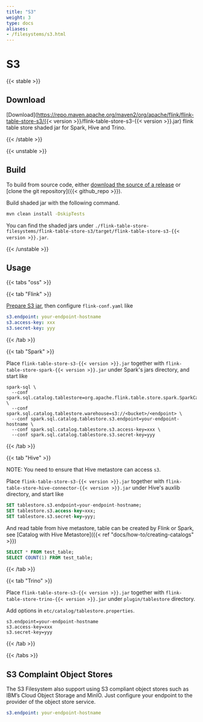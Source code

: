 ```yaml
---
title: "S3"
weight: 3
type: docs
aliases:
- /filesystems/s3.html
---
```

<!--
Licensed to the Apache Software Foundation (ASF) under one
or more contributor license agreements.  See the NOTICE file
distributed with this work for additional information
regarding copyright ownership.  The ASF licenses this file
to you under the Apache License, Version 2.0 (the
"License"); you may not use this file except in compliance
with the License.  You may obtain a copy of the License at

  http://www.apache.org/licenses/LICENSE-2.0

Unless required by applicable law or agreed to in writing,
software distributed under the License is distributed on an
"AS IS" BASIS, WITHOUT WARRANTIES OR CONDITIONS OF ANY
KIND, either express or implied.  See the License for the
specific language governing permissions and limitations
under the License.
-->

# S3

{{< stable >}}

## Download

[Download](https://repo.maven.apache.org/maven2/org/apache/flink/flink-table-store-s3/{{< version >}}/flink-table-store-s3-{{< version >}}.jar)
flink table store shaded jar for Spark, Hive and Trino.

{{< /stable >}}

{{< unstable >}}

## Build

To build from source code, either [download the source of a release](https://flink.apache.org/downloads.html) or [clone the git repository]({{< github_repo >}}).

Build shaded jar with the following command.

```bash
mvn clean install -DskipTests
```

You can find the shaded jars under
`./flink-table-store-filesystems/flink-table-store-s3/target/flink-table-store-s3-{{< version >}}.jar`.

{{< /unstable >}}

## Usage

{{< tabs "oss" >}}

{{< tab "Flink" >}}

[Prepare S3 jar](https://nightlies.apache.org/flink/flink-docs-master/docs/deployment/filesystems/s3/#hadooppresto-s3-file-systems-plugins), then configure `flink-conf.yaml` like

```yaml
s3.endpoint: your-endpoint-hostname
s3.access-key: xxx
s3.secret-key: yyy
```

{{< /tab >}}

{{< tab "Spark" >}}

Place `flink-table-store-s3-{{< version >}}.jar` together with `flink-table-store-spark-{{< version >}}.jar` under Spark's jars directory, and start like

```shell
spark-sql \ 
  --conf spark.sql.catalog.tablestore=org.apache.flink.table.store.spark.SparkCatalog \
  --conf spark.sql.catalog.tablestore.warehouse=s3://<bucket>/<endpoint> \
  --conf spark.sql.catalog.tablestore.s3.endpoint=your-endpoint-hostname \
  --conf spark.sql.catalog.tablestore.s3.access-key=xxx \
  --conf spark.sql.catalog.tablestore.s3.secret-key=yyy
```

{{< /tab >}}

{{< tab "Hive" >}}

NOTE: You need to ensure that Hive metastore can access `s3`.

Place `flink-table-store-s3-{{< version >}}.jar` together with `flink-table-store-hive-connector-{{< version >}}.jar` under Hive's auxlib directory, and start like

```sql
SET tablestore.s3.endpoint=your-endpoint-hostname;
SET tablestore.s3.access-key=xxx;
SET tablestore.s3.secret-key=yyy;
```

And read table from hive metastore, table can be created by Flink or Spark, see [Catalog with Hive Metastore]({{< ref "docs/how-to/creating-catalogs" >}})
```sql
SELECT * FROM test_table;
SELECT COUNT(1) FROM test_table;
```

{{< /tab >}}

{{< tab "Trino" >}}

Place `flink-table-store-s3-{{< version >}}.jar` together with `flink-table-store-trino-{{< version >}}.jar` under `plugin/tablestore` directory.

Add options in `etc/catalog/tablestore.properties`.
```shell
s3.endpoint=your-endpoint-hostname
s3.access-key=xxx
s3.secret-key=yyy
```

{{< /tab >}}

{{< /tabs >}}

## S3 Complaint Object Stores

The S3 Filesystem also support using S3 compliant object stores such as IBM’s Cloud Object Storage and MinIO. Just configure your endpoint to the provider of the object store service.

```yaml
s3.endpoint: your-endpoint-hostname
```
